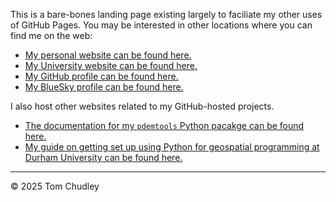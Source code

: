 This is a bare-bones landing page existing largely to faciliate my other uses of GitHub Pages. You may be interested in other locations where you can find me on the web: 

 - [My personal website can be found here.](https://www.tom-chudley.com/)
 - [My University website can be found here.](https://www.durham.ac.uk/staff/thomas-r-chudley/)
 - [My GitHub profile can be found here.](https://github.com/trchudley)
 - [My BlueSky profile can be found here.](https://bsky.app/profile/tomchudley.bsky.social)

I also host other websites related to my GitHub-hosted projects.

 - [The documentation for my `pdemtools` Python pacakge can be found here.](https://pdemtools.readthedocs.io/)
 - [My guide on getting set up using Python for geospatial programming at Durham University can be found here.](https://trchudley.github.io/geospatial-python-durham)

---

© 2025 Tom Chudley
